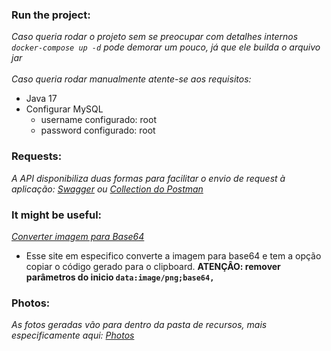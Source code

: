 ### Run the project:

*Caso queria rodar o projeto sem se preocupar com detalhes internos
``docker-compose up -d`` pode demorar um pouco, já que ele builda o arquivo jar*
<br><br>
*Caso queria rodar manualmente atente-se aos requisitos:*
 - Java 17
 - Configurar MySQL
    - username configurado: root
    - password configurado: root

### Requests:

*A API disponibiliza duas formas para facilitar o envio de request à aplicação:
[Swagger](http://localhost:8080/api/swagger-ui/index.html) ou
[Collection do Postman](Akross%20API.postman_collection.json)*

### It might be useful:

*[Converter imagem para Base64](https://www.base64-image.de/)*

- Esse site em especifico converte a imagem para base64 e tem a opção copiar o código gerado para o
  clipboard. **ATENÇÂO: remover parâmetros do inicio ``data:image/png;base64,``**

### Photos:

*As fotos geradas vão para dentro da pasta de recursos, mais especificamente aqui: [Photos](src/main/resources/photos)*
